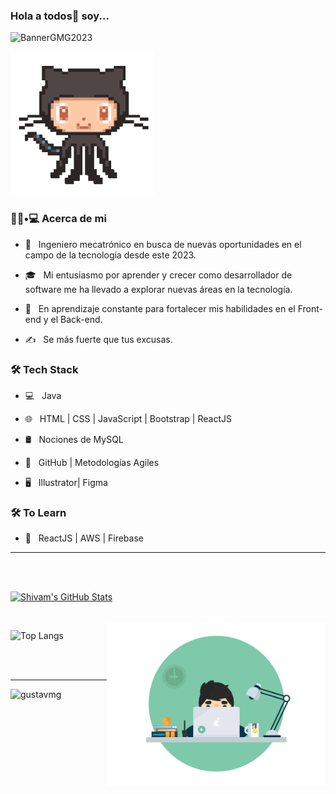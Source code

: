 ### Hola a todos👋 soy...
![BannerGMG2023](https://github.com/GustavMG/GustavMG/assets/94927159/6248400a-91d7-459b-988b-7681e64863a6)

<img src="https://raw.githubusercontent.com/iCharlesZ/FigureBed/master/img/octocat.gif" width="230">
<!--
**GustavMG/GustavMG** is a ✨ _special_ ✨ repository because its `README.md` (this file) appears on your GitHub profile.
-->
<h3> 👨🏻•💻 Acerca de mi </h3>



- 🤔 &nbsp; Ingeniero mecatrónico en busca de nuevas oportunidades en el campo de la tecnología desde este 2023.

- 🎓 &nbsp; Mi entusiasmo por aprender y crecer como desarrollador de software me ha llevado a explorar nuevas áreas en la tecnología.

- 🌱 &nbsp; En aprendizaje constante para fortalecer mis habilidades en el Front-end y el Back-end.

- ✍️ &nbsp; Se más fuerte que tus excusas.



<h3>🛠 Tech Stack</h3>



- 💻 &nbsp; Java

- 🌐 &nbsp; HTML | CSS | JavaScript | Bootstrap | ReactJS



- 🛢 &nbsp; Nociones de MySQL

- 🔧 &nbsp; GitHub | Metodologías Agiles

- 🖥 &nbsp; Illustrator| Figma




<h3>🛠 To Learn</h3>

- 🔧 &nbsp; ReactJS |  AWS | Firebase

<hr>
<br/><br/>

[![Shivam's GitHub Stats](https://github-readme-stats.vercel.app/api?username=GustavMG&show_icons=true&theme=dark)](https://github.com/shivam0110)

<br/>

<img src="https://github.com/nirala69/nirala69/blob/master/70804f7e25b11f29db904f2fa7b4cd9d.gif" width="350" align='right'>

![Top Langs](https://github-readme-stats.vercel.app/api/top-langs/?username=GustavMG&show_icons=true&theme=dark)

<br><br>
<hr>


<p align="left"> <img src="https://komarev.com/ghpvc/?username=GustavMG&label=Profile%20views&color=0e75b6&style=flat" alt="gustavmg" /> </p>

<br/>
